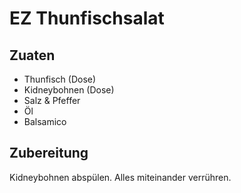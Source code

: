 # EZ Thunfischsalat
## Zuaten 
- Thunfisch (Dose)
- Kidneybohnen (Dose)  
- Salz & Pfeffer 
- Öl 
- Balsamico
## Zubereitung
Kidneybohnen abspülen. 
Alles miteinander verrühren. 
